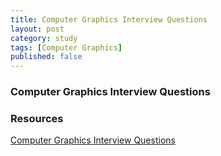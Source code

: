 ```yaml
---
title: Computer Graphics Interview Questions
layout: post
category: study
tags: [Computer Graphics]
published: false
---
```


### Computer Graphics Interview Questions

### Resources
[Computer Graphics Interview Questions](https://wecandev.tistory.com/77)